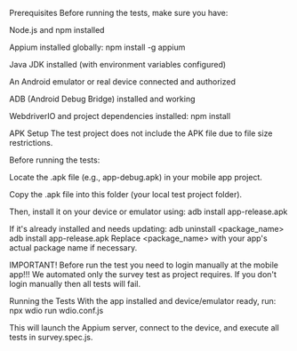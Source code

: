 Prerequisites
Before running the tests, make sure you have:

Node.js and npm installed

Appium installed globally:
npm install -g appium

Java JDK installed (with environment variables configured)

An Android emulator or real device connected and authorized

ADB (Android Debug Bridge) installed and working

WebdriverIO and project dependencies installed:
npm install

APK Setup 
The test project does not include the APK file due to file size restrictions.

Before running the tests:

Locate the .apk file (e.g., app-debug.apk) in your mobile app project.

Copy the .apk file into this folder (your local test project folder).

Then, install it on your device or emulator using:
adb install app-release.apk

If it's already installed and needs updating:
adb uninstall <package_name>
adb install app-release.apk
Replace <package_name> with your app's actual package name if necessary.

IMPORTANT!
Before run the test you need to login manually at the mobile app!!! We automated only the survey test as project requires. If you don't login manually then all tests will fail.

Running the Tests
With the app installed and device/emulator ready, run:
npx wdio run wdio.conf.js

This will launch the Appium server, connect to the device, and execute all tests in survey.spec.js.
